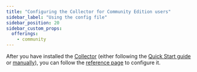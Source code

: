 ```yaml
---
title: "Configuring the Collector for Community Edition users"
sidebar_label: "Using the config file"
sidebar_position: 20
sidebar_custom_props:
  offerings:
    - community
---
```


After you have installed the [Collector](/docs/pipeline-components-and-applications/stream-collector/index.md) (either following the [Quick Start guide](/docs/get-started/snowplow-community-edition/what-is-quick-start/index.md) or [manually](/docs/pipeline-components-and-applications/stream-collector/setup/index.md)), you can follow the [reference page](/docs/pipeline-components-and-applications/stream-collector/configure/index.md) to configure it.
